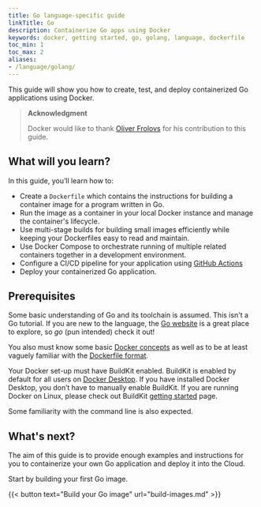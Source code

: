 ```yaml
---
title: Go language-specific guide
linkTitle: Go
description: Containerize Go apps using Docker
keywords: docker, getting started, go, golang, language, dockerfile
toc_min: 1
toc_max: 2
aliases:
- /language/golang/
---
```


This guide will show you how to create, test, and deploy containerized Go applications using Docker.

> **Acknowledgment**
>
> Docker would like to thank [Oliver Frolovs](https://www.linkedin.com/in/ofr/) for his contribution to this guide.

## What will you learn?

In this guide, you’ll learn how to:

* Create a `Dockerfile` which contains the instructions for building a container image for a program written in Go.
* Run the image as a container in your local Docker instance and manage the container's lifecycle.
* Use multi-stage builds for building small images efficiently while keeping your Dockerfiles easy to read and maintain.
* Use Docker Compose to orchestrate running of multiple related containers together in a development environment.
* Configure a CI/CD pipeline for your application using [GitHub Actions](https://docs.github.com/en/actions)
* Deploy your containerized Go application.

## Prerequisites

Some basic understanding of Go and its toolchain is assumed. This isn't a Go tutorial. If you are new to the language,
the [Go website](https://golang.org/) is a great place to explore,
so *go* (pun intended) check it out!

You also must know some basic [Docker concepts](/get-started/docker-concepts/the-basics/what-is-a-container.md) as well as to
be at least vaguely familiar with the [Dockerfile format](../../../manuals/build/concepts/dockerfile.md).

Your Docker set-up must have BuildKit enabled. BuildKit is enabled by default for all users on [Docker Desktop](../../../manuals/desktop/index.md).
If you have installed Docker Desktop, you don’t have to manually enable BuildKit. If you are running Docker on Linux,
please check out BuildKit [getting started](../../../manuals/build/buildkit/index.md#getting-started) page.

Some familiarity with the command line is also expected.

## What's next?

The aim of this guide is to provide enough examples and instructions for you to containerize your own Go application and deploy it into the Cloud.

Start by building your first Go image.

{{< button text="Build your Go image" url="build-images.md" >}}
